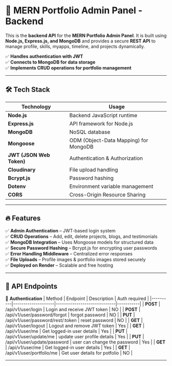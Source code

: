 # 🚀 MERN Portfolio Admin Panel - Backend

This is the **backend API** for the **MERN Portfolio Admin Panel**. It is built using **Node.js, Express.js, and MongoDB** and provides a secure **REST API** to manage profile, skills, myapps, timeline, and projects dynamically.

✅ **Handles authentication with JWT**  
✅ **Connects to MongoDB for data storage**  
✅ **Implements CRUD operations for portfolio management**  

---

## 🛠️ **Tech Stack**

| Technology  | Usage |
|-------------|--------------------------------|
| **Node.js** | Backend JavaScript runtime |
| **Express.js** | API framework for Node.js |
| **MongoDB** | NoSQL database |
| **Mongoose** | ODM (Object-Data Mapping) for MongoDB |
| **JWT (JSON Web Token)** | Authentication & Authorization |
| **Cloudinary** | File upload handling |
| **Bcrypt.js** | Password hashing |
| **Dotenv** | Environment variable management |
| **CORS** | Cross-Origin Resource Sharing |

---

## 🔥 **Features**

✅ **Admin Authentication** – JWT-based login system  
✅ **CRUD Operations** – Add, edit, delete projects, blogs, and testimonials    
✅ **MongoDB Integration** – Uses Mongoose models for structured data  
✅ **Secure Password Hashing** – Bcrypt.js for encrypting user passwords  
✅ **Error Handling Middleware** – Centralized error responses  
✅ **File Uploads** – Profile images & portfolio images stored securely  
✅ **Deployed on Render** – Scalable and free hosting  

---

## 📌 **API Endpoints**
🔹 **Authentication**
| Method  | Endpoint | Description | Auth required |
|----------|--------------------|-----------------------------|-----------|
| **POST** | /api/v1/user/login | Login and receive JWT token | NO |
| **POST** | /api/v1/user/password/forgot | forgot password | NO |
| **PUT** | /api/v1/user/password/rest/:token | reset password  | NO |
| **GET** | /api/v1/user/logout | Logout and remove JWT token | Yes |
| **GET** | /api/v1/user/me | Get logged-in user details | Yes |
| **PUT** | /api/v1/user/update/me | update user profile details | Yes |
| **PUT** | /api/v1/user/update/password | user can change the password | Yes |
| **GET** | /api/v1/user/me | Get logged-in user details | Yes |
| **GET** | /api/v1/user/portfolio/me | Get user details for potfolio | NO |

---




